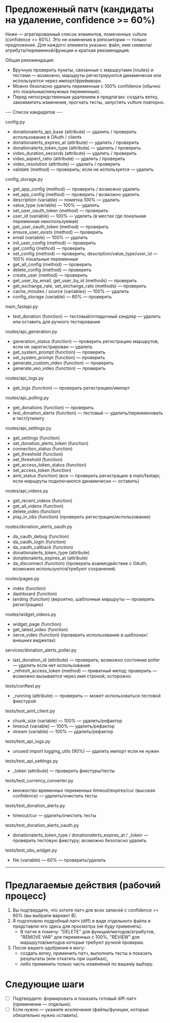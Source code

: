 # Предложенный патч (кандидаты на удаление, confidence >= 60%)

Ниже — агрегированный список элементов, помеченных vulture (confidence >= 60%). Это не изменения в репозитории — только предложение. Для каждого элемента указано: файл, имя символа/атрибута/переменной/функции и краткая рекомендация.

Общая рекомендация:
- Вручную проверить пункты, связанные с маршрутами (routes) и тестами — возможно, маршруты регистрируются динамически или используются через импорт/фреймворк.
- Можно безопасно удалить переменные с 100% confidence (обычно это локальные/ненужные переменные).
- Перед непосредственным удалением я предлагаю: создать ветку, закоммитить изменения, прогнать тесты, запустить vulture повторно.

--- Список кандидатов ---

config.py
- donationalerts_api_base (attribute) — удалить / проверить использование в OAuth / clients
- donationalerts_expires_at (attribute) — удалить / проверить
- donationalerts_token_type (attribute) — удалить / проверить
- video_duration_seconds (attribute) — удалить / проверить
- video_aspect_ratio (attribute) — удалить / проверить
- video_resolution (attribute) — удалить / проверить
- validate (method) — проверить; если не используется — удалить

config_storage.py
- get_app_config (method) — проверить / возможно удалить
- set_app_config (method) — проверить / возможно удалить
- description (variable) — пометка 100% — удалить
- value_type (variable) — 100% — удалить
- set_user_oauth_token (method) — проверить
- user_id (variable) — 100% — удалить (в местах где локальная переменная неиспользуемая)
- get_user_oauth_token (method) — проверить
- ensure_user_exists (method) — проверить
- email (variable) — 100% — удалить
- init_user_config (method) — проверить
- get_config (method) — проверить
- set_config (method) — проверить; description/value_type/user_id — 100% локальные переменные
- get_all_config (method) — проверить
- delete_config (method) — проверить
- create_user (method) — проверить
- get_user_by_email, get_user_by_id (methods) — проверить
- get_exchange_rate, set_exchange_rate (methods) — проверить
- cache_minutes / source (variables) — 100% — удалить
- config_storage (variable) — 60% — проверить

main_fastapi.py
- test_donation (function) — тестовый/отладочный хэндлер — удалить или оставить для ручного тестирования

routes/api_generation.py
- generation_status (function) — проверить регистрацию маршрутов; если не зарегистрирован — удалить
- get_system_prompt (function) — проверить
- set_system_prompt (function) — проверить
- generate_custom_video (function) — проверить
- generate_veo_video (function) — проверить

routes/api_logs.py
- get_logs (function) — проверить регистрацию/импорт

routes/api_polling.py
- get_donations (function) — проверить
- test_donation_alerts (function) — тестовый — удалить/переименовать в тест/утилиту

routes/api_settings.py
- get_settings (function)
- set_donation_alerts_token (function)
- connection_status (function)
- get_threshold (function)
- set_threshold (function)
- get_access_token_status (function)
- set_access_token (function)
- aiml_status (function)
(все — проверить регистрацию в main/fastapi; если маршруты подключаются динамически — оставить)

routes/api_videos.py
- get_recent_videos (function)
- get_all_videos (function)
- delete_video (function)
- play_in_obs (function)
(проверить регистрацию/использование)

routes/donation_alerts_oauth.py
- da_oauth_debug (function)
- da_oauth_login (function)
- da_oauth_callback (function)
- donationalerts_token_type (attribute)
- donationalerts_expires_at (attribute)
- da_disconnect (function)
(проверить взаимодействие с OAuth; возможно используются/требуют сохранения)

routes/pages.py
- index (function)
- dashboard (function)
- landing (function)
(вероятно, шаблонные маршруты — проверить регистрацию)

routes/widget_videos.py
- widget_page (function)
- get_latest_video (function)
- serve_video (function)
(проверить использование в шаблонах/внешних виджетах)

services/donation_alerts_poller.py
- last_donation_id (attribute) — проверить; возможно состояние poller — удалить если нет использования
- _refresh_access_token (method) — приватный метод: проверить — возможно вызывается через имя строкой; осторожно

tests/conftest.py
- _running (attribute) — проверить — может использоваться тестовой фикстурой

tests/test_aiml_client.py
- chunk_size (variable) — 100% — удалить/рефактор
- timeout (variable) — 100% — удалить/рефактор
- stream (variable) — 100% — удалить/рефактор

tests/test_api_logs.py
- unused import logging_utils (90%) — удалить импорт если не нужен

tests/test_api_settings.py
- _token (attribute) — проверить фикстуры/тесты

tests/test_currency_converter.py
- множество временных переменных timeout/expires/cur (высокая confidence) — удалить/очистить тесты

tests/test_donation_alerts.py
- timeout/cur — удалить/очистить тесты

tests/test_donation_alerts_oauth.py
- donationalerts_token_type / donationalerts_expires_at / _token — проверить тестовую фикстуру; возможно безопасно удалить

tests/test_obs_widget.py
- file (variable) — 60% — проверить/удалить

---

# Предлагаемые действия (рабочий процесс)
1. Вы подтвердите, что хотите патч для всех записей с confidence >= 60% (вы выбрали вариант B).
2. Я подготовлю подробный патч (diff) в виде отдельного файла и представлю его здесь для просмотра (не буду применять).
   - В патче я помечу: "DELETE" для функций/методов/атрибутов, "REMOVE VAR" для переменных с 100%, "REVIEW" для маршрутов/методов которые требуют ручной проверки.
3. После вашего одобрения я могу:
   - создать ветку, применить патч, выполнить тесты и показать результаты (или откатить при ошибках),
   - либо применить только часть изменений по вашему выбору.

# Следующие шаги
- [ ] Подтвердите: формировать и показать готовый diff-патч (применение — отдельно).
- [ ] Если нужно — укажите исключения (файлы/функции, которые обязательно нужно оставить).
